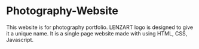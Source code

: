 # Photography-Website

This website is for photography portfolio. LENZART logo is designed to give it a unique name. It is a single page website made with using HTML, CSS, Javascript.

